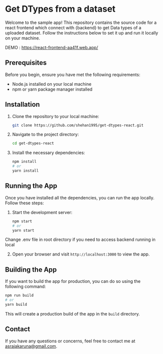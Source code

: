 # Get DTypes from a dataset

Welcome to the sample app! This repository contains the source code for a react frontend which connect with {backend} to get Data types of a uploaded dataset. Follow the instructions below to set it up and run it locally on your machine.

DEMO : https://react-frontend-aa41f.web.app/

## Prerequisites

Before you begin, ensure you have met the following requirements:

- Node.js installed on your local machine
- npm or yarn package manager installed

## Installation

1. Clone the repository to your local machine:

   ```bash
   git clone https://github.com/shehan1995/get-dtypes-react.git
   ```

2. Navigate to the project directory:

   ```bash
   cd get-dtypes-react
   ```

3. Install the necessary dependencies:
   ```bash
   npm install
   # or
   yarn install
   ```

## Running the App

Once you have installed all the dependencies, you can run the app locally. Follow these steps:

1. Start the development server:

   ```bash
   npm start
   # or
   yarn start
   ```

Change .env file in root directory if you need to access backend running in local

2. Open your browser and visit `http://localhost:3000` to view the app.

## Building the App

If you want to build the app for production, you can do so using the following command:

```bash
npm run build
# or
yarn build
```

This will create a production build of the app in the `build` directory.

## Contact

If you have any questions or concerns, feel free to contact me at asrajakaruna@gmail.com.
